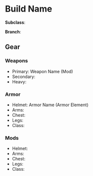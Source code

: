 # Build Name

**Subclass**: 

**Branch**: 

## Gear

### Weapons
- Primary: Weapon Name (Mod)
- Secondary: 
- Heavy:
  
### Armor
- Helmet: Armor Name (Armor Element)
- Arms:
- Chest:
- Legs:
- Class:

### Mods
- Helmet:
- Arms:
- Chest:
- Legs:
- Class:
